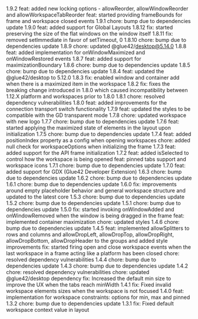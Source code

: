 1.9.2
feat: added new locking options - allowReorder, allowWindowReorder and allowWorkspaceTabReorder
feat: started providing frameBounds for frame and workspace closed events
1.9.1
chore: bump due to dependencies update
1.9.0
feat: added support for Global Layouts
1.8.12
fix: started preserving the size of the flat windows on the window itself
1.8.11
fix: removed setImmediate in favor of setTimeout, 0
1.8.10
chore: bump due to dependencies update
1.8.9
chore: updated @glue42/desktop@5.14.0
1.8.8
feat: added implementation for onWindowMaximized and onWindowRestored events
1.8.7
feat: added support for maximizationBoundary
1.8.6
chore: bump due to dependencies update
1.8.5
chore: bump due to dependencies update
1.8.4
feat: updated the @glue42/desktop to 5.12.0
1.8.3
fix: enabled window and container add when there is a maximized item in the workspace
1.8.2
fix: fixes the breaking change introduced in 1.8.0 which caused incompatibility between 1.12.X platform and workspaces prior to 1.8.0
1.8.1
chore: resolved dependency vulnerabilities
1.8.0
feat: added improvements for the connection transport switch functionality
1.7.9
feat: updated the styles to be compatible with the GD transparent mode
1.7.8
chore: updated workspace with new logo
1.7.7
chore: bump due to dependencies update
1.7.6
feat: started applying the maximized state of elements in the layout upon initialization
1.7.5
chore: bump due to dependencies update
1.7.4
feat: added positionIndex property as a config when opening workspaces
chore: added null check for workspaceOptions when initializing the frame
1.7.3
feat: added support for the API frame initialization
1.7.2
feat: added isSelected to control how the workspace is being opened
feat: pinned tabs support and workspace icons
1.7.1
chore: bump due to dependencies update
1.7.0
feat: added support for GDX (Glue42 Developer Extension)
1.6.3
chore: bump due to dependencies update
1.6.2
chore: bump due to dependencies update
1.6.1
chore: bump due to dependencies update
1.6.0
fix: improvements around empty placeholder behavior and general workspace structure and updated to the latest core
1.5.3
chore: bump due to dependencies update
1.5.2
chore: bump due to dependencies update
1.5.1
chore: bump due to dependencies update
1.5.0
fix: started invoking onWindowAdded and onWindowRemoved when the window is being dragged in the frame
feat: implemented container maximization
chore: updated styles
1.4.6
chore: bump due to dependencies update
1.4.5
feat: implemented allowSplitters to rows and columns and allowDropLeft, allowDropTop, allowDropRight, allowDropBottom, allowDropHeader to the groups and added style improvements
fix: started firing open and close workspace events when the last workspace in a frame acting like a platform has been closed
chore: resolved dependency vulnerabilities
1.4.4
chore: bump due to dependencies update
1.4.3
chore: bump due to dependencies update
1.4.2
chore: resolved dependency vulnerabilities
chore: updated @glue42/desktop dependency
fix: Increased the default min size to improve the UX when the tabs reach minWidth
1.4.1
fix: Fixed invalid workspace elements sizes when the workspace is not focused
1.4.0
feat: implementation for workspace constraints: options for min, max and pinned
1.3.2
chore: bump due to dependencies update
1.3.1
fix: Fixed default workspace context value in layout

